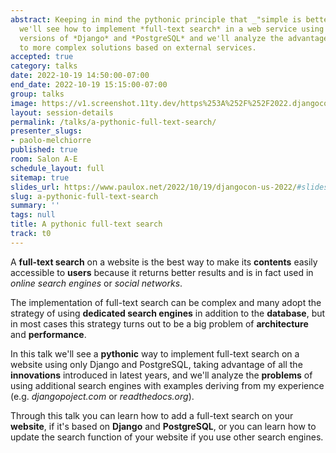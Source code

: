 ```yaml
---
abstract: Keeping in mind the pythonic principle that _"simple is better than complex"_
  we'll see how to implement *full-text search* in a web service using only latest
  versions of *Django* and *PostgreSQL* and we'll analyze the advantages compared
  to more complex solutions based on external services.
accepted: true
category: talks
date: 2022-10-19 14:50:00-07:00
end_date: 2022-10-19 15:15:00-07:00
group: talks
image: https://v1.screenshot.11ty.dev/https%253A%252F%252F2022.djangocon.us%252Fpresenters%252Fpaolo-melchiorre%252F/opengraph/
layout: session-details
permalink: /talks/a-pythonic-full-text-search/
presenter_slugs:
- paolo-melchiorre
published: true
room: Salon A-E
schedule_layout: full
sitemap: true
slides_url: https://www.paulox.net/2022/10/19/djangocon-us-2022/#slides
slug: a-pythonic-full-text-search
summary: ''
tags: null
title: A pythonic full-text search
track: t0
---
```


A **full-text search** on a website is the best way to make its **contents** easily accessible to **users** because it returns better results and is in fact used in *online search engines* or *social networks*.

The implementation of full-text search can be complex and many adopt the strategy of using **dedicated search engines** in addition to the **database**, but in most cases this strategy turns out to be a big problem of **architecture** and **performance**.

In this talk we'll see a **pythonic** way to implement full-text search on a website using only Django and PostgreSQL, taking advantage of all the **innovations** introduced in latest years, and we'll analyze the **problems** of using additional search engines with examples deriving from my experience (e.g. *djangopoject.com* or *readthedocs.org*).

Through this talk you can learn how to add a full-text search on your **website**, if it's based on **Django** and **PostgreSQL**, or you can learn how to update the search function of your website if you use other search engines.
